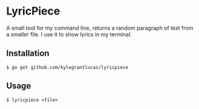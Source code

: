 # LyricPiece

A small tool for my command line, returns a random paragraph of text from a smaller file. I use it to show lyrics in my terminal.

## Installation

`$ go get github.com/kylegrantlucas/lyricpiece`

## Usage

`$ lyricpiece <file>`